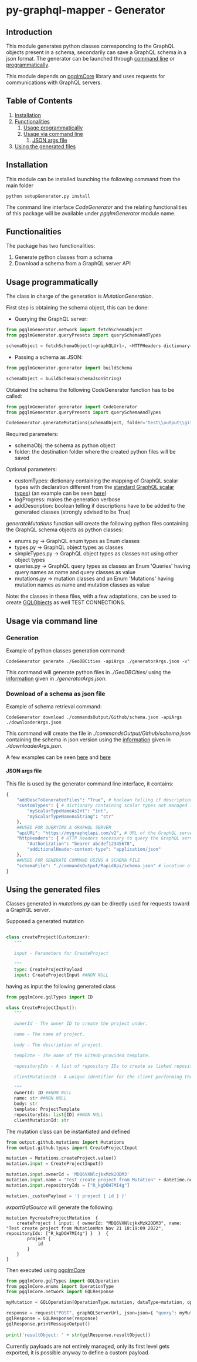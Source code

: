 # py-graphql-mapper - Generator

## Introduction

This module generates python classes corresponding to the GraphQL objects present in a schema, secondarily can save a GraphQL schema in a json format.
The generator can be launched through [command line](#usage-via-command-line) or [programmatically](#usage-programmatically).

This module depends on [pgqlmCore](#https://github.com/dapalex/PyGraphQLHelper/blob/main/pgqlmCore) library and uses requests for communications with GraphQL servers.


## Table of Contents

1. [Installation](#installation)
2. [Functionalities](#functionalities)
    1. [Usage programmatically](#usage-programmatically)
    2. [Usage via command line](#usage-via-command-line)
        1. [JSON args file](#json-args-file)
3. [Using the generated files](#using-the-generated-files)


## Installation

This module can be installed launching the following command from the main folder

```
python setupGenerator.py install
```

The command line interface _CodeGenerator_ and the relating functionalities of this package will be available under _pgqlmGenerator_ module name.


## Functionalities 

The package has two functionalities:

1) Generate python classes from a schema
2) Download a schema from a GraphQL server API


## Usage programmatically

The class in charge of the generation is _MutationGeneration_.

First step is obtaining the schema object, this can be done:

* Querying the GraphQL server:

```python
from pgqlmGenerator.network import fetchSchemaObject
from pgqlmGenerator.queryPresets import querySchemaAndTypes

schemaObject = fetchSchemaObject(<graphQLUrl>, <HTTPHeaders dictionary>, querySchemaAndTypes)
```

* Passing a schema as JSON:
 
```python
from pgqlmGenerator.generator import buildSchema

schemaObject = buildSchema(schemaJsonString)
```

Obtained the schema the following CodeGenerator function has to be called:

```python
from pgqlmGenerator.generator import CodeGenerator
from pgqlmGenerator.queryPresets import querySchemaAndTypes

CodeGenerator.generateMutations(schemaObject, folder='test\\output\\github\\', customTypes=myCustomTypes, logProgress=False, addDescription=True)
```

Required parameters:

* schemaObj: the schema as python object
* folder: the destination folder where the created python files will be saved

Optional parameters:

* customTypes: dictionary containing the mapping of GraphQL scalar types with declaration different from the [standard GraphQL scalar types](https://github.com/dapalex/PyGraphQLHelper/blob/main/pgqlmCore/README.MD#scalar-types-mapping)) (an example can be seen [here](https://github.com/dapalex/PyGraphQLHelper/blob/main/test/GraphQLClients/GithubApi/generatorArgs.json))
* logProgress: makes the generation verbose
* addDescription: boolean telling if descriptions have to be added to the generated classes (strongly advised to be True)

_generateMutations_ function will create the following python files containing the GraphQL schema objects as python classes:

* enums.py -> GraphQL enum types as Enum classes
* types.py -> GraphQL object types as classes
* simpleTypes.py -> GraphQL object types as classes not using other object types
* queries.py -> GraphQL query types as classes an Enum 'Queries' having query names as name and query classes as value
* mutations.py -> mutation classes and an Enum 'Mutations' having mutation names as name and mutation classes as value

Note: the classes in these files, with a few adaptations, can be used to create [GQLObjects](https://github.com/dapalex/PyGraphQLHelper/blob/main/pgqlmCore/README.MD#gqlobject) as well TEST CONNECTIONS.


## Usage via command line

### Generation

Example of python classes generation command:

```
CodeGenerator generate ./GeoDBCities -apiArgs ./generatorArgs.json -v"
```

This command will generate python files in _./GeoDBCities/_ using the [information](#json-args-file) given in _./generatorArgs.json_.


### Download of a schema as json file 

Example of schema retrieval command:

```
CodeGenerator download ./commandsOutput/Github/schema.json -apiArgs ./downloaderArgs.json
```

This command will create the file in _./commandsOutput/Github/schema.json_ containing the schema in json version using the [information](#json-args-file) given in _./downloaderArgs.json_.


A few examples can be seen [here](#https://github.com/dapalex/PyGraphQLHelper/blob/main/test/pgqlmGeneratorTest/geoDBCitiesApiUnitTest.py#L9) and [here](#https://github.com/dapalex/PyGraphQLHelper/blob/main/test/pgqlmGeneratorTest/githubApiUnitTest.py#L13)


#### JSON args file

This file is used by the generator command line interface, it contains:

```python
{
    "addDescToGeneratedFiles": "True", # boolean telling if descriptions have to be added to the generated classes (strongly advised to be True)
    "customTypes": { # dictionary containing scalar types not managed in the default core mapping
        "myScalarTypeNameAsInt": "int",
        "myScalarTypeNameAsString": "str"
    },
    ##USED FOR QUERYING A GRAPHQL SERVER
    "apiURL": "https://mygraphqlapi.com/v2", # URL of the GraphQL server to query
    "httpHeaders": { # HTTP Headers necessary to query the GraphQL server
        "Authorization": "bearer abcdef12345678",
        "additionalHeader-content-type": "application/json"
    },
    ##USED FOR GENERATE COMMAND USING A SCHEMA FILE
    "schemaFile": "./commandsOutput/RapidApi/schema.json" # location of the json version of schema file
}
```


## Using the generated files

Classes generated in _mutations.py_ can be directly used for requests toward a GraphQL server.

Supposed a generated mutation

```python

class createProject(Customizer):
   """

   input - Parameters for CreateProject

   """
   type: CreateProjectPayload
   input: CreateProjectInput ##NON NULL

```

having as input the following generated class

```python
from pgqlmCore.gqlTypes import ID

class CreateProjectInput():
   """

   ownerId - The owner ID to create the project under.

   name - The name of project.

   body - The description of project.

   template - The name of the GitHub-provided template.

   repositoryIds - A list of repository IDs to create as linked repositories for the project

   clientMutationId - A unique identifier for the client performing the mutation.

   """
   ownerId: ID ##NON NULL
   name: str ##NON NULL
   body: str
   template: ProjectTemplate
   repositoryIds: list[ID] ##NON NULL
   clientMutationId: str

```

The mutation class can be instantiated and defined

```python
from output.github.mutations import Mutations
from output.github.types import CreateProjectInput

mutation = Mutations.createProject.value()
mutation.input = CreateProjectInput()

mutation.input.ownerId = 'MDQ6VXNlcjkxMzk2ODM3'
mutation.input.name = "Test create project from Mutation" + datetime.now().ctime()
mutation.input.repositoryIds = ["R_kgDOH7MI4g"]

mutation._customPayload = '{ project { id } }'

```

_exportGqlSource_ will generate the following:

```
mutation MycreateProjectMutation  { 
    createProject ( input: { ownerId: "MDQ6VXNlcjkxMzk2ODM3", name: "Test create project from MutationMon Nov 21 10:19:09 2022", repositoryIds: ["R_kgDOH7MI4g"] }  )  {  
        project { 
            id 
        } 
    }  
} 
```

Then executed using [pgqlmCore](#https://github.com/dapalex/PyGraphQLHelper/blob/main/pgqlmCore/README.MD#gqloperation)

```python
from pgqlmCore.gqlTypes import GQLOperation
from pgqlmCore.enums import OperationType
from pgqlmCore.network import GQLResponse

myMutation = GQLOperation(OperationType.mutation, dataType=mutation, operationName='MycreateProjectMutation')

response = request("POST", graphQLServerUrl, json=json={ "query": myMutation.exportGqlSource }, headers=headers)
gqlResponse = GQLResponse(response)
gqlResponse.printMessageOutput()
    
print('resultObject: ' + str(gqlResponse.resultObject))
```

Currently payloads are not entirely managed, only its first level gets exported, it is possible anyway to define a custom payload.